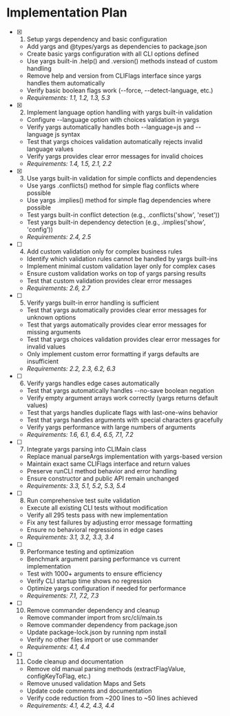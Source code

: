 # Implementation Plan

- [x] 1. Setup yargs dependency and basic configuration
  - Add yargs and @types/yargs as dependencies to package.json
  - Create basic yargs configuration with all CLI options defined
  - Use yargs built-in .help() and .version() methods instead of custom handling
  - Remove help and version from CLIFlags interface since yargs handles them automatically
  - Verify basic boolean flags work (--force, --detect-language, etc.)
  - _Requirements: 1.1, 1.2, 1.3, 5.3_

- [x] 2. Implement language option handling with yargs built-in validation
  - Configure --language option with choices validation in yargs
  - Verify yargs automatically handles both --language=js and --language js syntax
  - Test that yargs choices validation automatically rejects invalid language values
  - Verify yargs provides clear error messages for invalid choices
  - _Requirements: 1.4, 1.5, 2.1, 2.2_

- [x] 3. Use yargs built-in validation for simple conflicts and dependencies
  - Use yargs .conflicts() method for simple flag conflicts where possible
  - Use yargs .implies() method for simple flag dependencies where possible
  - Test yargs built-in conflict detection (e.g., .conflicts('show', 'reset'))
  - Test yargs built-in dependency detection (e.g., .implies('show', 'config'))
  - _Requirements: 2.4, 2.5_

- [ ] 4. Add custom validation only for complex business rules
  - Identify which validation rules cannot be handled by yargs built-ins
  - Implement minimal custom validation layer only for complex cases
  - Ensure custom validation works on top of yargs parsing results
  - Test that custom validation provides clear error messages
  - _Requirements: 2.6, 2.7_

- [ ] 5. Verify yargs built-in error handling is sufficient
  - Test that yargs automatically provides clear error messages for unknown options
  - Test that yargs automatically provides clear error messages for missing arguments
  - Test that yargs choices validation provides clear error messages for invalid values
  - Only implement custom error formatting if yargs defaults are insufficient
  - _Requirements: 2.2, 2.3, 6.2, 6.3_

- [ ] 6. Verify yargs handles edge cases automatically
  - Test that yargs automatically handles --no-save boolean negation
  - Verify empty argument arrays work correctly (yargs returns default values)
  - Test that yargs handles duplicate flags with last-one-wins behavior
  - Test that yargs handles arguments with special characters gracefully
  - Verify yargs performance with large numbers of arguments
  - _Requirements: 1.6, 6.1, 6.4, 6.5, 7.1, 7.2_

- [ ] 7. Integrate yargs parsing into CLIMain class
  - Replace manual parseArgs implementation with yargs-based version
  - Maintain exact same CLIFlags interface and return values
  - Preserve runCLI method behavior and error handling
  - Ensure constructor and public API remain unchanged
  - _Requirements: 3.3, 5.1, 5.2, 5.3, 5.4_

- [ ] 8. Run comprehensive test suite validation
  - Execute all existing CLI tests without modification
  - Verify all 295 tests pass with new implementation
  - Fix any test failures by adjusting error message formatting
  - Ensure no behavioral regressions in edge cases
  - _Requirements: 3.1, 3.2, 3.3, 3.4_

- [ ] 9. Performance testing and optimization
  - Benchmark argument parsing performance vs current implementation
  - Test with 1000+ arguments to ensure efficiency
  - Verify CLI startup time shows no regression
  - Optimize yargs configuration if needed for performance
  - _Requirements: 7.1, 7.2, 7.3_

- [ ] 10. Remove commander dependency and cleanup
  - Remove commander import from src/cli/main.ts
  - Remove commander dependency from package.json
  - Update package-lock.json by running npm install
  - Verify no other files import or use commander
  - _Requirements: 4.1, 4.4_

- [ ] 11. Code cleanup and documentation
  - Remove old manual parsing methods (extractFlagValue, configKeyToFlag, etc.)
  - Remove unused validation Maps and Sets
  - Update code comments and documentation
  - Verify code reduction from ~200 lines to ~50 lines achieved
  - _Requirements: 4.1, 4.2, 4.3, 4.4_